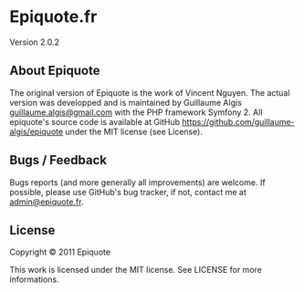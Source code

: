 Epiquote.fr
===========

Version 2.0.2

About Epiquote
--------------
The original version of Epiquote is the work of Vincent Nguyen.
The actual version was developped and is maintained by Guillaume Algis
guillaume.algis@gmail.com with the PHP framework Symfony 2.
All epiquote's source code is available at GitHub
https://github.com/guillaume-algis/epiquote
under the MIT license (see License).

Bugs / Feedback
---------------
Bugs reports (and more generally all improvements) are welcome. If possible,
please use GitHub's bug tracker, if not, contact me at
admin@epiquote.fr.

License
-------
Copyright © 2011 Epiquote

This work is licensed under the MIT license.
See LICENSE for more informations.
